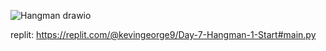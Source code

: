 ![Hangman drawio](https://user-images.githubusercontent.com/69797975/170305378-55c4eef3-5ac1-466c-bda9-9b67eb992792.png)

replit: https://replit.com/@kevingeorge9/Day-7-Hangman-1-Start#main.py
